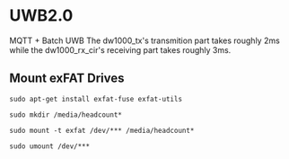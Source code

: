 # UWB2.0
MQTT + Batch UWB
The dw1000_tx's transmition part takes roughly 2ms while the dw1000_rx_cir's receiving part takes roughly 3ms.

## Mount exFAT Drives
```
sudo apt-get install exfat-fuse exfat-utils
```
```
sudo mkdir /media/headcount*
```
```
sudo mount -t exfat /dev/*** /media/headcount*
```
```
sudo umount /dev/***
```
